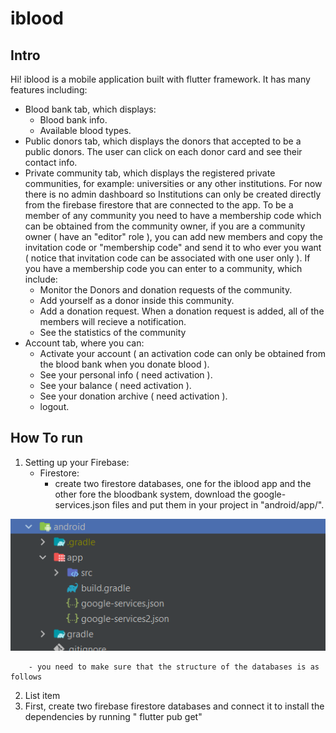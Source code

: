 # iblood

## Intro
Hi!
iblood is a mobile application built with flutter framework. It has many features including:
- Blood bank tab, which displays:
	- Blood bank info.
	- Available blood types.
- Public donors tab, which displays the donors that accepted to be a public donors. The user can click on each donor card and see their contact info.
- Private community tab, which displays the registered private communities, for example: universities or any other institutions. For now there is no admin dashboard so Institutions can only be created directly from the firebase firestore that are connected to the app. To be a member of any community you need to have a membership code which can be obtained from the community owner, if you are a community owner ( have an "editor" role ), you can add new members and copy the invitation code or "membership code" and send it to who ever you want ( notice that invitation code can be associated with one user only ). If you have a membership code you can enter to a community, which include:
	-  Monitor the Donors and donation requests of the community.
	- Add yourself as a donor inside this community.
	- Add a donation request. When a donation request is added, all of the members will recieve a notification.
	- See the statistics of the community
- Account tab, where you can:
	- Activate your account ( an activation code can only be obtained from the blood bank when you donate blood ).
	- See your personal info ( need activation ).
	- See your balance ( need activation ).
	- See your donation archive ( need activation ).
	- logout.

## How To run

 1. Setting up your Firebase:
	- Firestore:
		- create two firestore databases, one for the iblood app and the other fore the bloodbank system, download the google-services.json files and put them in your project in "android/app/".

![google-services.json directory image](https://github.com/maath9826/iblood-public/blob/master/README-images/gs-dir.png?raw=true)

		- you need to make sure that the structure of the databases is as follows
 2. List item
 3. First, create two firebase firestore databases and  connect it to
install the dependencies by running " flutter pub get"

